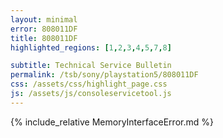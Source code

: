 ```yaml
---
layout: minimal
error: 808011DF
title: 808011DF
highlighted_regions: [1,2,3,4,5,7,8]

subtitle: Technical Service Bulletin
permalink: /tsb/sony/playstation5/808011DF
css: /assets/css/highlight_page.css
js: /assets/js/consoleservicetool.js
---
```


{% include_relative MemoryInterfaceError.md %}
